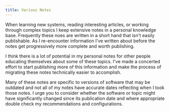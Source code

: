```yaml
---
title: Various Notes
---
```


When learning new systems, reading interesting articles, or working through complex topics I keep extensive notes in a personal knowledge base. Frequently these noes are written in a short hand that isn't easily publishable. As I re-encounter information I've written about before the notes get progressively more complete and worth publishing.

I think there is a lot of potential in my personal notes for other people educating themselves about some of these topics. I've made a concerted effort to start publishing more of this information and make the process of migrating these notes technically easier to accomplish.

Many of these notes are specific to versions of software that may be outdated and not all of my notes have accurate dates reflecting when I took those notes. I urge you to consider whether the software or topic might have significantly changed since its publication date and where appropriate double check my recommendations and configurations.

